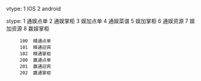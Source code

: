  vtype:  1  IOS  2 android



 stype:  1  通娱点单
         2  通娱掌柜
         3  娱加点单
         4  通娱菜谱
         5  娱加掌柜
         6  通娱资源
         7  娱加资源
         8  赢娱掌柜




         100  精通点单
         101  精通迎宾
         102  精通掌柜
         200  赢通点单
         201  赢通迎宾
         202  赢通掌柜

